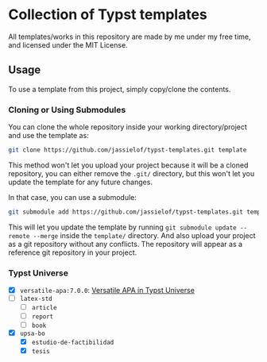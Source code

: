 # Collection of Typst templates

All templates/works in this repository are made by me under my free time, and licensed under the MIT License.

## Usage

To use a template from this project, simply copy/clone the contents.

### Cloning or Using Submodules

You can clone the whole repository inside your working directory/project and use the template as:

```sh
git clone https://github.com/jassielof/typst-templates.git template
```

This method won't let you upload your project because it will be a cloned repository, you can either remove the `.git/` directory, but this won't let you update the template for any future changes.

In that case, you can use a submodule:

```sh
git submodule add https://github.com/jassielof/typst-templates.git template
```

This will let you update the template by running `git submodule update --remote --merge` inside the `template/` directory.
And also upload your project as a git repository without any conflicts.
The repository will appear as a reference git repository in your project.

### Typst Universe

- [x] `versatile-apa:7.0.0`: [Versatile APA in Typst Universe](https://typst.app/universe/package/versatile-apa/)
- [ ] `latex-std`
  - [ ] `article`
  - [ ] `report`
  - [ ] `book`
- [x] `upsa-bo`
  - [x] `estudio-de-factibilidad`
  - [x] `tesis`
